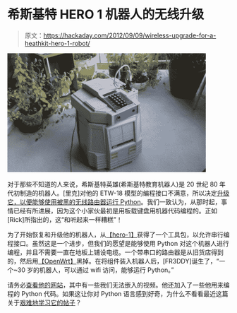 # 希斯基特 HERO 1 机器人的无线升级

> 原文：<https://hackaday.com/2012/09/09/wireless-upgrade-for-a-heathkit-hero-1-robot/>

[![F3DDY](img/ac0b41a1332b8e11f8e66950d77a91dd.png "F3DDY")](http://hackaday.com/?attachment_id=84607)

对于那些不知道的人来说，希斯基特英雄(希斯基特教育机器人)是 20 世纪 80 年代初制造的机器人。[里克]对他的 ETW-18 模型的编程接口不满意，所以决定[升级它，以便能够使用被黑的无线路由器运行 Python](http://coder32768.blogspot.com/ "FR3DDY")。我们一致认为，从那时起，事情已经有所进展，因为这个小家伙最初是用板载键盘用机器代码编程的。正如[Rick]所指出的，这“和听起来一样糟糕”！

为了开始恢复和升级他的机器人，从[【hero-1】](http://www.hero-1.com/Broadband/manuals.htm "hero-1.com")获得了一个工具包，以允许串行编程接口。虽然这是一个进步，但我们的愿望是能够使用 Python 对这个机器人进行编程，并且不需要一直在地板上铺设电缆。一个带串口的路由器是从旧货店得到的，然后用[【OpenWrt】](https://openwrt.org/ "Open WRT")黑掉。在将组件装入机器人后，[FR3DDY]诞生了，“一个~30 岁的机器人，可以通过 wifi 访问，能够运行 Python。”

请务必[查看他的网站](http://coder32768.blogspot.com/ "FR3DDY")，其中有一些我们无法嵌入的视频。他还加入了一些他用来编程的 Python 代码。如果这让你对 Python 语言感到好奇，为什么不看看最近这篇关于[艰难地学习它的帖子](http://hackaday.com/2012/09/05/the-python-programming-language-for-physical-hacking/ "The Python Programming Language for Physical Computing")？